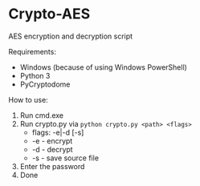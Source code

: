 # Crypto-AES
AES encryption and decryption script

Requirements:
- Windows (because of using Windows PowerShell)
- Python 3
- PyCryptodome

How to use:
1. Run cmd.exe
2. Run crypto.py via ```python crypto.py <path> <flags>```
   - flags: -e|-d [-s]
   - -e - encrypt
   - -d - decrypt
   - -s - save source file
3. Enter the password
4. Done
